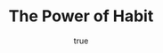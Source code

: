 ---
title: "The Power of Habit"
bookCover: "/assets/book-covers/the-power-of-habit.jpg"
slug: "the-power-of-habit"
bookAuthor: "Charles Duhigg"
rating: 10
done: false
tags: []
detailedNotes: false
amazonLink: ""
author:
  name: Rico Trebeljahr
  picture: "/assets/blog/profile.jpeg"
---
